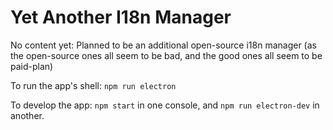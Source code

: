 # Yet Another I18n Manager

No content yet: Planned to be an additional open-source i18n manager (as the open-source ones all seem to be bad, and the good ones all seem to be paid-plan)

To run the app's shell: `npm run electron`

To develop the app: `npm start` in one console, and `npm run electron-dev` in another.
